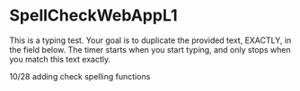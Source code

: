 # SpellCheckWebAppL1

This is a typing test. Your goal is to duplicate the provided text, EXACTLY, in the field below. The timer starts when you start typing, and only stops when you match this text exactly.

10/28 adding check spelling functions
